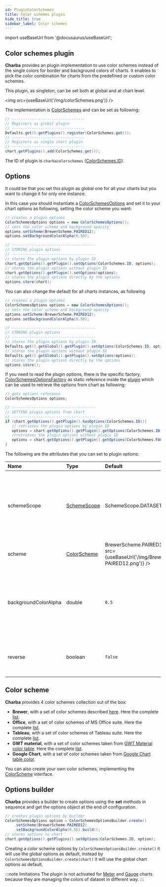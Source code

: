 ```yaml
---
id: PluginColorSchemes
title: Color schemes plugin
hide_title: true
sidebar_label: Color schemes
---
```

import useBaseUrl from '@docusaurus/useBaseUrl';

## Color schemes plugin

**Charba** provides an plugin implementation to use color schemes instead of the single colors for border and background colors of charts.
It enables to pick the color combination for charts from the predefined or custom color schemes.

This plugin, as singleton, can be set both at global and at chart level.

<img src={useBaseUrl('/img/colorSchemes.png')} />

The implementation is [ColorSchemes](https://pepstock-org.github.io/Charba/6.4/org/pepstock/charba/client/impl/plugins/ColorSchemes.html) and can be set as following:

```java
// ---------------------------------
// Registers as global plugin
// ---------------------------------
Defaults.get().getPlugins().register(ColorSchemes.get());
// ---------------------------------
// Registers as single chart plugin
// ---------------------------------
chart.getPlugins().add(ColorSchemes.get());
```

The ID of plugin is `charbacolorschemes` ([ColorSchemes.ID](https://pepstock-org.github.io/Charba/6.4/org/pepstock/charba/client/impl/plugins/ColorSchemes.html#ID)).

## Options

It could be that you set this plugin as global one for all your charts but you want to change it for only one instance.

In this case you should instantiate a [ColorSchemesOptions](https://pepstock-org.github.io/Charba/6.4/org/pepstock/charba/client/impl/plugins/ColorSchemesOptions.html) and set it to your chart options as following, setting the color scheme you want:

```java
// creates a plugin options
ColorSchemesOptions options = new ColorSchemesOptions();
// sets the color scheme and background opacity
options.setScheme(BrewerScheme.PAIRED12);
options.setBackgroundColorAlpha(0.5D);

// --------------------------------------
// STORING plugin options
// --------------------------------------
// stores the plugin options by plugin ID
chart.getOptions().getPlugin().setOptions(ColorSchemes.ID, options);
// stores the plugin options without plugin ID
chart.getOptions().getPlugin().setOptions(options);
// stores the plugin options directly by the options
options.store(chart);
```

You can also change the default for all charts instances, as following

```java
// creates a plugin options
ColorSchemesOptions options = new ColorSchemesOptions();
// sets the color scheme and background opacity
options.setScheme(BrewerScheme.PAIRED12);
options.setBackgroundColorAlpha(0.5D);

// --------------------------------------
// STORING plugin options
// --------------------------------------
// stores the plugin options by plugin ID
Defaults.get().getGlobal().getPlugin().setOptions(ColorSchemes.ID, options);
// stores the plugin options without plugin ID
Defaults.get().getGlobal().getPlugin().setOptions(options);
// stores the plugin options directly by the options
options.store();
```


If you need to read the plugin options, there is the specific factory, [ColorSchemesOptionsFactory](https://pepstock-org.github.io/Charba/6.4/org/pepstock/charba/client/impl/plugins/ColorSchemesOptionsFactory.html) as static reference inside the [plugin](https://pepstock-org.github.io/Charba/6.4/org/pepstock/charba/client/impl/plugins/ColorSchemes.html) which can be used to retrieve the options from chart as following:

```java
// gets options reference
ColorSchemesOptions options;

// --------------------------------------
// GETTING plugin options from chart
// --------------------------------------
if (chart.getOptions().getPlugin().hasOptions(ColorSchemes.ID)){
   // retrieves the plugin options by plugin ID
   options = chart.getOptions().getPlugin().getOptions(ColorSchemes.ID, ColorSchemes.FACTORY);
   //retrieves the plugin options without plugin ID
   options = chart.getOptions().getPlugin().getOptions(ColorSchemes.FACTORY);
}
```

The following are the attributes that you can set to plugin options:

| Name | Type | Default | Description
| :- | :- | :- | :-
| schemeScope | [SchemeScope](https://pepstock-org.github.io/Charba/6.4/org/pepstock/charba/client/impl/plugins/enums/SchemeScope.html) | SchemeScope.DATASET | If set to `data`, the color scheme is applied to the data instead of dataset. This can be set only for [BAR](../charts/ChartBar) or [BUBBLE](../charts/ChartBubble) charts.
| scheme | [ColorScheme](https://pepstock-org.github.io/Charba/6.4/org/pepstock/charba/client/impl/plugins/ColorScheme.html) | BrewerScheme.PAIRED12 - <img src={useBaseUrl('/img/BrewerScheme-PAIRED12.png')} />| Defines the color scheme instance to apply
| backgroundColorAlpha | double | `0.5` | The transparency value for the background color. Must be a number between 0.0 (fully transparent) and 1.0 (no transparency).
| reverse | boolean | `false` | If set to `true`, the order of the colors in the selected scheme is reversed.

## Color scheme

**Charba** provides 4 color schemes collection out of the box:

 * **Brewer**, with a set of color schemes described [here](http://colorbrewer2.org/). Here the complete [list](./tables/ColorSchemeBrewer).
 * **Office**, with a set of color schemes of MS Office suite. Here the complete [list](./tables/ColorSchemeOffice).
 * **Tableau**, with a set of color schemes of Tableau suite. Here the complete [list](./tables/ColorSchemeTableau).
 * **GWT material**, with a set of color schemes taken from [GWT Material color table](../coloring/tables/GWTMaterialColors). Here the complete [list](./tables/ColorSchemeGwtMaterial).
 * **Google Chart**, with a set of color schemes taken from [Google Chart table color](../coloring/tables/GoogleChartColors).

You can also create your own color schemes, implementing the [ColorScheme](https://pepstock-org.github.io/Charba/6.4/org/pepstock/charba/client/impl/plugins/ColorScheme.html) interface.

## Options builder

**Charba** provides a builder to create options using the **set** methods in sequence and get the options object at the end of configuration.

```java
// creates plugin options by builder
ColorSchemesOptions option = ColorSchemesOptionsBuilder.create()
	.setScheme(BrewerScheme.PAIRED12)
	.setBackgroundColorAlpha(0.5D).build();
// stores options to chart
chart.getOptions().getPlugins().setOptions(ColorSchemes.ID, option);
```

Creating a color scheme options by `ColorSchemesOptionsBuilder.create()` it will use the global options as default, instead by `ColorSchemesOptionsBuilder.create(chart)` it will use the global chart options as default.

:::note limitations
The plugin is not activated for [Meter](../charts/ChartMeter) and [Gauge](../charts/ChartGauge) charts because they are managing the colors of dataset in different way.
:::
